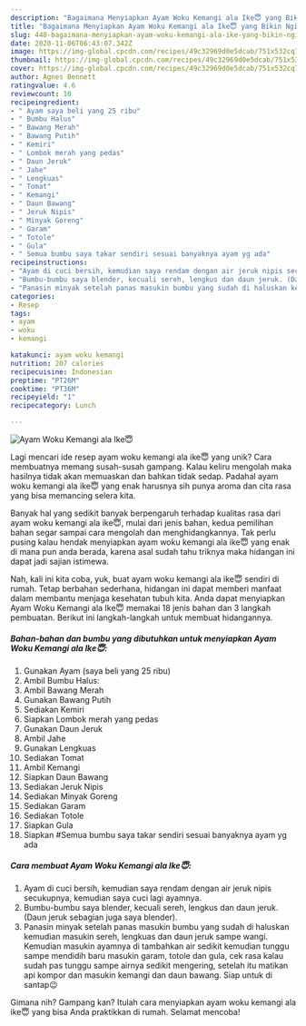 ```yaml
---
description: "Bagaimana Menyiapkan Ayam Woku Kemangi ala Ike😇 yang Bikin Ngiler"
title: "Bagaimana Menyiapkan Ayam Woku Kemangi ala Ike😇 yang Bikin Ngiler"
slug: 448-bagaimana-menyiapkan-ayam-woku-kemangi-ala-ike-yang-bikin-ngiler
date: 2020-11-06T06:43:07.342Z
image: https://img-global.cpcdn.com/recipes/49c32969d0e5dcab/751x532cq70/ayam-woku-kemangi-ala-ike😇-foto-resep-utama.jpg
thumbnail: https://img-global.cpcdn.com/recipes/49c32969d0e5dcab/751x532cq70/ayam-woku-kemangi-ala-ike😇-foto-resep-utama.jpg
cover: https://img-global.cpcdn.com/recipes/49c32969d0e5dcab/751x532cq70/ayam-woku-kemangi-ala-ike😇-foto-resep-utama.jpg
author: Agnes Bennett
ratingvalue: 4.6
reviewcount: 10
recipeingredient:
- " Ayam saya beli yang 25 ribu"
- " Bumbu Halus"
- " Bawang Merah"
- " Bawang Putih"
- " Kemiri"
- " Lombok merah yang pedas"
- " Daun Jeruk"
- " Jahe"
- " Lengkuas"
- " Tomat"
- " Kemangi"
- " Daun Bawang"
- " Jeruk Nipis"
- " Minyak Goreng"
- " Garam"
- " Totole"
- " Gula"
- " Semua bumbu saya takar sendiri sesuai banyaknya ayam yg ada"
recipeinstructions:
- "Ayam di cuci bersih, kemudian saya rendam dengan air jeruk nipis secukupnya, kemudian saya cuci lagi ayamnya."
- "Bumbu-bumbu saya blender, kecuali sereh, lengkus dan daun jeruk. (Daun jeruk sebagian juga saya blender)."
- "Panasin minyak setelah panas masukin bumbu yang sudah di haluskan kemudian masukin sereh, lengkuas dan daun jeruk sampe wangi. Kemudian masukin ayamnya di tambahkan air sedikit kemudian tunggu sampe mendidih baru masukin garam, totole dan gula, cek rasa kalau sudah pas tunggu sampe airnya sedikit mengering, setelah itu matikan api kompor dan masukin kemangi dan daun bawang. Siap untuk di santap😉"
categories:
- Resep
tags:
- ayam
- woku
- kemangi

katakunci: ayam woku kemangi 
nutrition: 207 calories
recipecuisine: Indonesian
preptime: "PT26M"
cooktime: "PT36M"
recipeyield: "1"
recipecategory: Lunch

---
```



![Ayam Woku Kemangi ala Ike😇](https://img-global.cpcdn.com/recipes/49c32969d0e5dcab/751x532cq70/ayam-woku-kemangi-ala-ike😇-foto-resep-utama.jpg)

Lagi mencari ide resep ayam woku kemangi ala ike😇 yang unik? Cara membuatnya memang susah-susah gampang. Kalau keliru mengolah maka hasilnya tidak akan memuaskan dan bahkan tidak sedap. Padahal ayam woku kemangi ala ike😇 yang enak harusnya sih punya aroma dan cita rasa yang bisa memancing selera kita.



Banyak hal yang sedikit banyak berpengaruh terhadap kualitas rasa dari ayam woku kemangi ala ike😇, mulai dari jenis bahan, kedua pemilihan bahan segar sampai cara mengolah dan menghidangkannya. Tak perlu pusing kalau hendak menyiapkan ayam woku kemangi ala ike😇 yang enak di mana pun anda berada, karena asal sudah tahu triknya maka hidangan ini dapat jadi sajian istimewa.


Nah, kali ini kita coba, yuk, buat ayam woku kemangi ala ike😇 sendiri di rumah. Tetap berbahan sederhana, hidangan ini dapat memberi manfaat dalam membantu menjaga kesehatan tubuh kita. Anda dapat menyiapkan Ayam Woku Kemangi ala Ike😇 memakai 18 jenis bahan dan 3 langkah pembuatan. Berikut ini langkah-langkah untuk membuat hidangannya.

<!--inarticleads1-->

##### Bahan-bahan dan bumbu yang dibutuhkan untuk menyiapkan Ayam Woku Kemangi ala Ike😇:

1. Gunakan  Ayam (saya beli yang 25 ribu)
1. Ambil  Bumbu Halus:
1. Ambil  Bawang Merah
1. Gunakan  Bawang Putih
1. Sediakan  Kemiri
1. Siapkan  Lombok merah yang pedas
1. Gunakan  Daun Jeruk
1. Ambil  Jahe
1. Gunakan  Lengkuas
1. Sediakan  Tomat
1. Ambil  Kemangi
1. Siapkan  Daun Bawang
1. Sediakan  Jeruk Nipis
1. Sediakan  Minyak Goreng
1. Sediakan  Garam
1. Sediakan  Totole
1. Siapkan  Gula
1. Siapkan  #Semua bumbu saya takar sendiri sesuai banyaknya ayam yg ada




<!--inarticleads2-->

##### Cara membuat Ayam Woku Kemangi ala Ike😇:

1. Ayam di cuci bersih, kemudian saya rendam dengan air jeruk nipis secukupnya, kemudian saya cuci lagi ayamnya.
1. Bumbu-bumbu saya blender, kecuali sereh, lengkus dan daun jeruk. (Daun jeruk sebagian juga saya blender).
1. Panasin minyak setelah panas masukin bumbu yang sudah di haluskan kemudian masukin sereh, lengkuas dan daun jeruk sampe wangi. Kemudian masukin ayamnya di tambahkan air sedikit kemudian tunggu sampe mendidih baru masukin garam, totole dan gula, cek rasa kalau sudah pas tunggu sampe airnya sedikit mengering, setelah itu matikan api kompor dan masukin kemangi dan daun bawang. Siap untuk di santap😉




Gimana nih? Gampang kan? Itulah cara menyiapkan ayam woku kemangi ala ike😇 yang bisa Anda praktikkan di rumah. Selamat mencoba!
